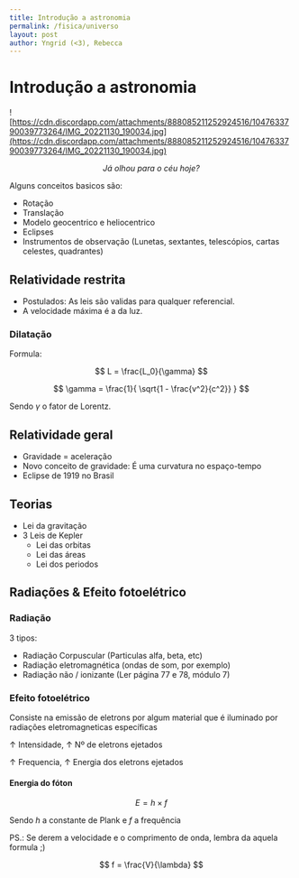 ```yaml
---
title: Introdução a astronomia
permalink: /fisica/universo
layout: post
author: Yngrid (<3), Rebecca
---
```


# Introdução a astronomia
![https://cdn.discordapp.com/attachments/888085211252924516/1047633790039773264/IMG_20221130_190034.jpg](https://cdn.discordapp.com/attachments/888085211252924516/1047633790039773264/IMG_20221130_190034.jpg)
<p align="center"> <i> Já olhou para o céu hoje? </i> </p>

Alguns conceitos basicos são:
- Rotação
- Translação
- Modelo geocentrico e heliocentrico
- Eclipses
- Instrumentos de observação (Lunetas, sextantes, telescópios, cartas celestes, quadrantes)

## Relatividade restrita
- Postulados: As leis são validas para qualquer referencial.
- A velocidade máxima é a da luz.

### Dilatação
Formula:

$$ L = \frac{L_0}{\gamma} $$

$$ \gamma = \frac{1}{ \sqrt{1 - \frac{v^2}{c^2}} } $$

Sendo $\gamma$ o fator de Lorentz.

## Relatividade geral
- Gravidade = aceleração
- Novo conceito de gravidade: É uma curvatura no espaço-tempo
- Eclipse de 1919 no Brasil

## Teorias
- Lei da gravitação
- 3 Leis de Kepler
  - Lei das orbitas
  - Lei das áreas
  - Lei dos periodos

## Radiações & Efeito fotoelétrico
### Radiação
3 tipos:

- Radiação Corpuscular (Particulas alfa, beta, etc)
- Radiação eletromagnética (ondas de som, por exemplo)
- Radiação não / ionizante (Ler página 77 e 78, módulo 7)

### Efeito fotoelétrico
Consiste na emissão de eletrons por algum material que é iluminado por radiações eletromagneticas específicas

$\uparrow$ Intensidade, $\uparrow$ Nº de eletrons ejetados

$\uparrow$ Frequencia, $\uparrow$ Energia dos eletrons ejetados

#### Energia do fóton
$$ E = h \times f $$

Sendo $h$ a constante de Plank e $f$ a frequência

PS.: Se derem a velocidade e o comprimento de onda, lembra da aquela formula ;)

$$ f = \frac{V}{\lambda} $$
